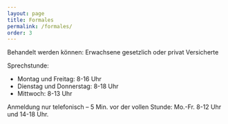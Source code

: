 ```yaml
---
layout: page
title: Formales
permalink: /formales/
order: 3
---
```


Behandelt werden können: Erwachsene gesetzlich oder privat Versicherte

Sprechstunde:

 - Montag und Freitag: 8-16 Uhr
 - Dienstag und Donnerstag: 8-18 Uhr
 - Mittwoch: 8-13 Uhr
 
Anmeldung nur telefonisch – 5 Min. vor der vollen Stunde: Mo.-Fr. 8-12 Uhr und 14-18 Uhr.
